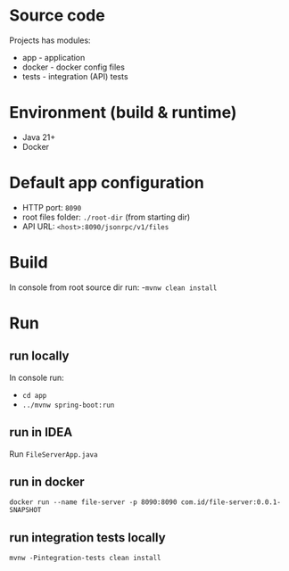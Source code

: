 ﻿# Source code
Projects has modules:
- app - application
- docker - docker config files
- tests - integration (API) tests

# Environment (build & runtime)
- Java 21+
- Docker

# Default app configuration
- HTTP port: `8090`
- root files folder: `./root-dir` (from starting dir)
- API URL: `<host>:8090/jsonrpc/v1/files`

# Build 
In console from root source dir run: 
-`mvnw clean install` 

# Run
## run locally
In console run:
- `cd app` 
- `../mvnw spring-boot:run`

## run in IDEA
Run `FileServerApp.java`

## run in docker
`docker run --name file-server -p 8090:8090 com.id/file-server:0.0.1-SNAPSHOT`

## run integration tests locally
`mvnw -Pintegration-tests clean install` 

